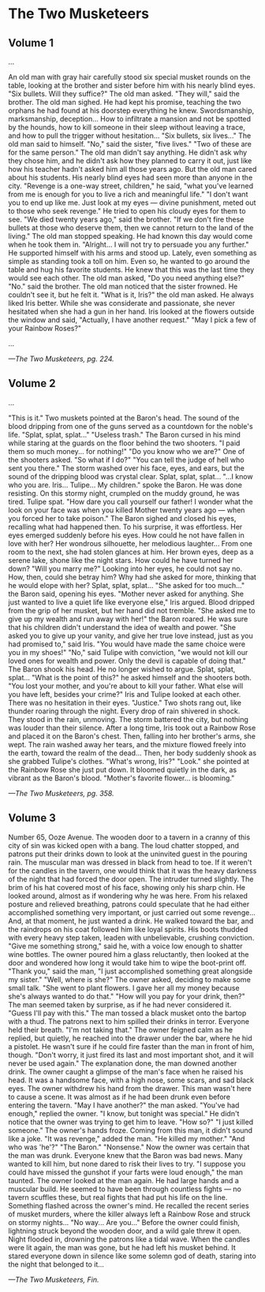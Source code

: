 # The Two Musketeers

## Volume 1

...

An old man with gray hair carefully stood six special musket rounds on the table, looking at the brother and sister
before him with his nearly blind eyes. "Six bullets. Will they suffice?" The old man asked. "They will," said the
brother. The old man sighed. He had kept his promise, teaching the two orphans he had found at his doorstep everything
he knew. Swordsmanship, marksmanship, deception... How to infiltrate a mansion and not be spotted by the hounds, how to
kill someone in their sleep without leaving a trace, and how to pull the trigger without hesitation... "Six bullets, six
lives..." The old man said to himself. "No," said the sister, "five lives." "Two of these are for the same person." The
old man didn't say anything. He didn't ask why they chose him, and he didn't ask how they planned to carry it out, just
like how his teacher hadn't asked him all those years ago. But the old man cared about his students. His nearly blind
eyes had seen more than anyone in the city. "Revenge is a one-way street, children," he said, "what you've learned from
me is enough for you to live a rich and meaningful life." "I don't want you to end up like me. Just look at my eyes —
divine punishment, meted out to those who seek revenge." He tried to open his cloudy eyes for them to see. "We died
twenty years ago," said the brother. "If we don't fire these bullets at those who deserve them, then we cannot return to
the land of the living." The old man stopped speaking. He had known this day would come when he took them in.
"Alright... I will not try to persuade you any further." He supported himself with his arms and stood up. Lately, even
something as simple as standing took a toll on him. Even so, he wanted to go around the table and hug his favorite
students. He knew that this was the last time they would see each other. The old man asked, "Do you need anything else?"
"No." said the brother. The old man noticed that the sister frowned. He couldn't see it, but he felt it. "What is it,
Iris?" the old man asked. He always liked Iris better. While she was considerate and passionate, she never hesitated
when she had a gun in her hand. Iris looked at the flowers outside the window and said, "Actually, I have another
request." "May I pick a few of your Rainbow Roses?"

...

*—The Two Musketeers, pg. 224.*

## Volume 2

...

"This is it." Two muskets pointed at the Baron's head. The sound of the blood dripping from one of the guns served as a
countdown for the noble's life. "Splat, splat, splat..." "Useless trash." The Baron cursed in his mind while staring at
the guards on the floor behind the two shooters. "I paid them so much money... for nothing!" "Do you know who we are?"
One of the shooters asked. "So what if I do?" "You can tell the judge of hell who sent you there." The storm washed over
his face, eyes, and ears, but the sound of the dripping blood was crystal clear. Splat, splat, splat... "...I know who
you are. Iris... Tulipe... My children." spoke the Baron. He was done resisting. On this stormy night, crumpled on the
muddy ground, he was tired. Tulipe spat. "How dare you call yourself our father! I wonder what the look on your face was
when you killed Mother twenty years ago — when you forced her to take poison." The Baron sighed and closed his eyes,
recalling what had happened then. To his surprise, it was effortless. Her eyes emerged suddenly before his eyes. How
could he not have fallen in love with her? Her wondrous silhouette, her melodious laughter... From one room to the next,
she had stolen glances at him. Her brown eyes, deep as a serene lake, shone like the night stars. How could he have
turned her down? "Will you marry me?" Looking into her eyes, he could not say no. How, then, could she betray him? Why
had she asked for more, thinking that he would elope with her? Splat, splat, splat... "She asked for too much..." the
Baron said, opening his eyes. "Mother never asked for anything. She just wanted to live a quiet life like everyone
else," Iris argued. Blood dripped from the grip of her musket, but her hand did not tremble. "She asked me to give up my
wealth and run away with her!" the Baron roared. He was sure that his children didn't understand the idea of wealth and
power. "She asked you to give up your vanity, and give her true love instead, just as you had promised to," said Iris.
"You would have made the same choice were you in my shoes!" "No," said Tulipe with conviction, "we would not kill our
loved ones for wealth and power. Only the devil is capable of doing that." The Baron shook his head. He no longer wished
to argue. Splat, splat, splat... "What is the point of this?" he asked himself and the shooters both. "You lost your
mother, and you're about to kill your father. What else will you have left, besides your crime?" Iris and Tulipe looked
at each other. There was no hesitation in their eyes. "Justice." Two shots rang out, like thunder roaring through the
night. Every drop of rain shivered in shock. They stood in the rain, unmoving. The storm battered the city, but nothing
was louder than their silence. After a long time, Iris took out a Rainbow Rose and placed it on the Baron's chest. Then,
falling into her brother's arms, she wept. The rain washed away her tears, and the mixture flowed freely into the earth,
toward the realm of the dead... Then, her body suddenly shook as she grabbed Tulipe's clothes. "What's wrong, Iris?"
"Look." she pointed at the Rainbow Rose she just put down. It bloomed quietly in the dark, as vibrant as the Baron's
blood. "Mother's favorite flower... is blooming."

*—The Two Musketeers, pg. 358.*

## Volume 3

Number 65, Ooze Avenue. The wooden door to a tavern in a cranny of this city of sin was kicked open with a bang. The
loud chatter stopped, and patrons put their drinks down to look at the uninvited guest in the pouring rain. The muscular
man was dressed in black from head to toe. If it weren't for the candles in the tavern, one would think that it was the
heavy darkness of the night that had forced the door open. The intruder turned slightly. The brim of his hat covered
most of his face, showing only his sharp chin. He looked around, almost as if wondering why he was here. From his
relaxed posture and relieved breathing, patrons could speculate that he had either accomplished something very
important, or just carried out some revenge... And, at that moment, he just wanted a drink. He walked toward the bar,
and the raindrops on his coat followed him like loyal spirits. His boots thudded with every heavy step taken, leaden
with unbelievable, crushing conviction. "Give me something strong," said he, with a voice low enough to shatter wine
bottles. The owner poured him a glass reluctantly, then looked at the door and wondered how long it would take him to
wipe the boot-print off. "Thank you," said the man, "I just accomplished something great alongside my sister." "Well,
where is she?" The owner asked, deciding to make some small talk. "She went to plant flowers. I gave her all my money
because she's always wanted to do that." "How will you pay for your drink, then?" The man seemed taken by surprise, as
if he had never considered it. "Guess I'll pay with this." The man tossed a black musket onto the bartop with a thud.
The patrons next to him spilled their drinks in terror. Everyone held their breath. "I'm not taking that." The owner
feigned calm as he replied, but quietly, he reached into the drawer under the bar, where he hid a pistolet. He wasn't
sure if he could fire faster than the man in front of him, though. "Don't worry, it just fired its last and most
important shot, and it will never be used again." The explanation done, the man downed another drink. The owner caught a
glimpse of the man's face when he raised his head. It was a handsome face, with a high nose, some scars, and sad black
eyes. The owner withdrew his hand from the drawer. This man wasn't here to cause a scene. It was almost as if he had
been drunk even before entering the tavern. "May I have another?" the man asked. "You've had enough," replied the owner.
"I know, but tonight was special." He didn't notice that the owner was trying to get him to leave. "How so?" "I just
killed someone." The owner's hands froze. Coming from this man, it didn't sound like a joke. "It was revenge," added the
man. "He killed my mother." "And who was 'he'?" "The Baron." "Nonsense." Now the owner was certain that the man was
drunk. Everyone knew that the Baron was bad news. Many wanted to kill him, but none dared to risk their lives to try. "I
suppose you could have missed the gunshot if your farts were loud enough," the man taunted. The owner looked at the man
again. He had large hands and a muscular build. He seemed to have been through countless fights — no tavern scuffles
these, but real fights that had put his life on the line. Something flashed across the owner's mind. He recalled the
recent series of musket murders, where the killer always left a Rainbow Rose and struck on stormy nights... "No way...
Are you..." Before the owner could finish, lightning struck beyond the wooden door, and a wild gale threw it open. Night
flooded in, drowning the patrons like a tidal wave. When the candles were lit again, the man was gone, but he had left
his musket behind. It stared everyone down in silence like some solemn god of death, staring into the night that
belonged to it...

*—The Two Musketeers, Fin.*
